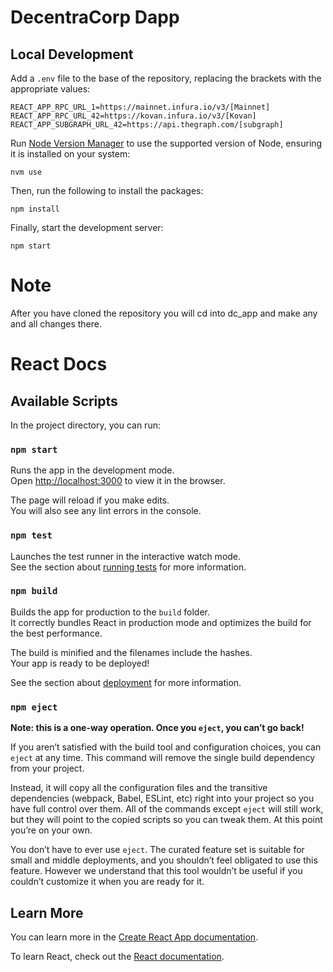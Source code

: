 # DecentraCorp Dapp

## Local Development

Add a `.env` file to the base of the repository, replacing the brackets with the appropriate values:

```
REACT_APP_RPC_URL_1=https://mainnet.infura.io/v3/[Mainnet]
REACT_APP_RPC_URL_42=https://kovan.infura.io/v3/[Kovan]
REACT_APP_SUBGRAPH_URL_42=https://api.thegraph.com/[subgraph]
```

Run [Node Version Manager](https://github.com/nvm-sh/nvm) to use the supported version of Node, ensuring it is installed on your system:

```
nvm use
```

Then, run the following to install the packages:

```
npm install
```

Finally, start the development server:

```
npm start
```

# Note
 After you have cloned the repository you will cd into dc_app and make any and all changes there.
# React Docs
## Available Scripts

In the project directory, you can run:

### `npm start`

Runs the app in the development mode.\
Open [http://localhost:3000](http://localhost:3000) to view it in the browser.

The page will reload if you make edits.\
You will also see any lint errors in the console.

### `npm test`

Launches the test runner in the interactive watch mode.\
See the section about [running tests](https://facebook.github.io/create-react-app/docs/running-tests) for more information.

### `npm build`

Builds the app for production to the `build` folder.\
It correctly bundles React in production mode and optimizes the build for the best performance.

The build is minified and the filenames include the hashes.\
Your app is ready to be deployed!

See the section about [deployment](https://facebook.github.io/create-react-app/docs/deployment) for more information.

### `npm eject`

**Note: this is a one-way operation. Once you `eject`, you can’t go back!**

If you aren’t satisfied with the build tool and configuration choices, you can `eject` at any time. This command will remove the single build dependency from your project.

Instead, it will copy all the configuration files and the transitive dependencies (webpack, Babel, ESLint, etc) right into your project so you have full control over them. All of the commands except `eject` will still work, but they will point to the copied scripts so you can tweak them. At this point you’re on your own.

You don’t have to ever use `eject`. The curated feature set is suitable for small and middle deployments, and you shouldn’t feel obligated to use this feature. However we understand that this tool wouldn’t be useful if you couldn’t customize it when you are ready for it.

## Learn More

You can learn more in the [Create React App documentation](https://facebook.github.io/create-react-app/docs/getting-started).

To learn React, check out the [React documentation](https://reactjs.org/).
